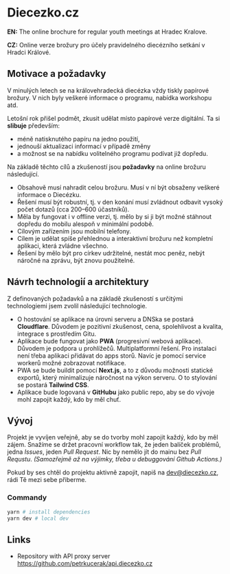 # Diecezko.cz

**EN:** The online brochure for regular youth meetings at Hradec Kralove.

**CZ:** Online verze brožury pro účely pravidelného diecézního setkání v Hradci Králové.


## Motivace a požadavky

V minulých letech se na královehradecká diecézka vždy tiskly papírové brožury. V nich byly veškeré informace o programu, nabídka workshopu atd. 

Letošní rok přišel podmět, zkusit udělat místo papírové verze digitální. Ta si **slibuje** především:

- méně natisknutého papíru na jedno použití,
- jednouší aktualizaci informací v případě změny
- a možnost se na nabídku volitelného programu podívat již dopředu.

Na základě těchto cílů a zkušeností jsou **požadavky** na online brožuru následující.

- Obsahově musí nahradit celou brožuru. Musí v ní být obsaženy veškeré informace o Diecézku.
- Řešení musí být robustní, tj. v den konání musí zvládnout odbavit vysoký počet dotazů (cca 200–600 účastníků).
- Měla by fungovat i v offline verzi, tj. mělo by si ji být možné stáhnout dopředu do mobilu alespoň v minimální podobě.
- Cílovým zařízením jsou mobilní telefony.
- Cílem je udělat spíše přehlednou a interaktivní brožuru než kompletní aplikaci, která zvládne všechno.
- Řešení by mělo být pro církev udržitelné, nestát moc peněz, nebýt náročné na zprávu, být znovu použitelné.

## Návrh technologií a architektury

Z definovaných požadavků a na základě zkušeností s určitými technologiemi jsem zvolil následující technologie.

- O hostování se aplikace na úrovni serveru a DNSka se postará **Cloudflare**. Důvodem je pozitivní zkušenost, cena, spolehlivost a kvalita, integrace s prostředím Gitu.
- Aplikace bude fungovat jako **PWA** (progresivní webová aplikace). Důvodem je podpora u prohlížečů. Multiplatformní řešení. Pro instalaci není třeba aplikaci přidávat do apps storů. Navíc je pomocí service workerů možné zobrazovat notifikace.
- PWA se bude buildit pomocí **Next.js**, a to z důvodu možnosti statické exportů, který minimalizuje náročnost na výkon serveru. O to stylování se postará **Tailwind CSS**.
- Aplikace bude logovaná v **GitHubu** jako public repo, aby se do vývoje mohl zapojit každý, kdo by měl chuť.

## Vývoj

Projekt je vyvíjen veřejně, aby se do tvorby mohl zapojit každý, kdo by měl zájem. Snažíme se držet pracovní workflow tak, že jeden balíček problémů, jedna *Issues*, jeden *Pull Request*. Nic by nemělo jít do mainu bez *Pull Requstu*. *(Samozřejmě až na výjimky, třeba u debuggování Github Actions.)*

Pokud by ses chtěl do projektu aktivně zapojit, napiš na dev@diecezko.cz, rádi Tě mezi sebe přiberme.

### Commandy

```sh
yarn # install dependencies
yarn dev # local dev
```


## Links

- Repository with API proxy server https://github.com/petrkucerak/api.diecezko.cz